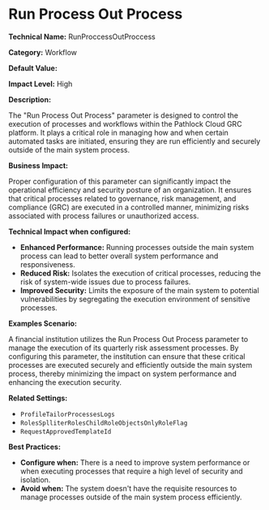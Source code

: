 # Run Process Out Process

**Technical Name:** RunProccessOutProccess

**Category:** Workflow

**Default Value:** 

**Impact Level:** High

**Description:**

The "Run Process Out Process" parameter is designed to control the execution of processes and workflows within the Pathlock Cloud GRC platform. It plays a critical role in managing how and when certain automated tasks are initiated, ensuring they are run efficiently and securely outside of the main system process.

**Business Impact:**

Proper configuration of this parameter can significantly impact the operational efficiency and security posture of an organization. It ensures that critical processes related to governance, risk management, and compliance (GRC) are executed in a controlled manner, minimizing risks associated with process failures or unauthorized access.

**Technical Impact when configured:**

- **Enhanced Performance:** Running processes outside the main system process can lead to better overall system performance and responsiveness.
- **Reduced Risk:** Isolates the execution of critical processes, reducing the risk of system-wide issues due to process failures.
- **Improved Security:** Limits the exposure of the main system to potential vulnerabilities by segregating the execution environment of sensitive processes.

**Examples Scenario:**

A financial institution utilizes the Run Process Out Process parameter to manage the execution of its quarterly risk assessment processes. By configuring this parameter, the institution can ensure that these critical processes are executed securely and efficiently outside the main system process, thereby minimizing the impact on system performance and enhancing the execution security.

**Related Settings:** 

- `ProfileTailorProcessesLogs`
- `RolesSplliterRolesChildRoleObjectsOnlyRoleFlag`
- `RequestApprovedTemplateId`

**Best Practices:** 

- **Configure when:** There is a need to improve system performance or when executing processes that require a high level of security and isolation.
- **Avoid when:** The system doesn't have the requisite resources to manage processes outside of the main system process efficiently.